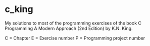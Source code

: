 # c_king
My solutions to most of the programming exercises of the book C Programming A Modern Approach (2nd Edition) by K.N. King.

C = Chapter
E = Exercise number
P = Programming project number
